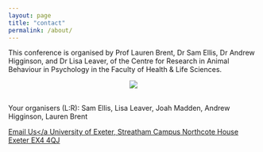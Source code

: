 ```yaml
---
layout: page
title: "contact"
permalink: /about/
---
```

This conference is organised by Prof Lauren Brent, Dr Sam Ellis, Dr Andrew Higginson, and Dr Lisa Leaver, of the Centre for Research in Animal Behaviour in Psychology in the Faculty of Health & Life Sciences. 


<div style="text-align:center"><img class="image" src="/assets/images/organisers.png" /></div><br/>

<p>Your organisers (L:R): Sam Ellis, Lisa Leaver, Joah Madden, Andrew Higginson, Lauren Brent </p>

<a href="mailto:asabeaster2024@gmail.com" target="_blank">Email Us</a
University of Exeter, 
Streatham Campus
Northcote House
Exeter EX4 4QJ
